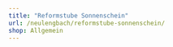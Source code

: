 ```yaml
---
title: "Reformstube Sonnenschein"
url: /neulengbach/reformstube-sonnenschein/
shop: Allgemein
---
```

